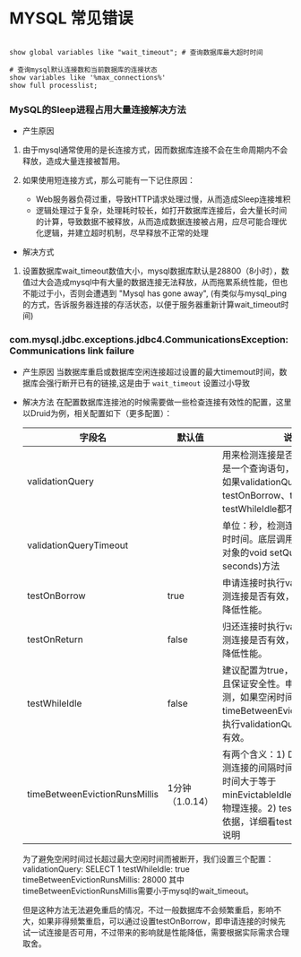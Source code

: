 # MYSQL 常见错误

```mysql

show global variables like "wait_timeout"; # 查询数据库最大超时时间

# 查询mysql默认连接数和当前数据库的连接状态
show variables like '%max_connections%'
show full processlist; 

```

### MySQL的Sleep进程占用大量连接解决方法

- 产生原因

1. 由于mysql通常使用的是长连接方式，因而数据库连接不会在生命周期内不会释放，造成大量连接被暂用。 

2. 如果使用短连接方式，那么可能有一下记住原因：

    - Web服务器负荷过重，导致HTTP请求处理过慢，从而造成Sleep连接堆积
    - 逻辑处理过于复杂，处理耗时较长，如打开数据库连接后，会大量长时间的计算，导致数据不被释放，从而造成数据连接被占用，应尽可能合理优化逻辑，并建立超时机制，尽早释放不正常的处理

- 解决方式

1. 设置数据库wait_timeout数值大小，mysql数据库默认是28800（8小时），数值过大会造成mysql中有大量的数据连接无法释放，从而拖累系统性能，但也不能过于小，否则会遭遇到 "Mysql has gone away", (有类似与mysql_ping 的方式，告诉服务器连接的存活状态，以便于服务器重新计算wait_timeout时间)


### com.mysql.jdbc.exceptions.jdbc4.CommunicationsException: Communications link failure

- 产生原因
    当数据库重启或数据库空闲连接超过设置的最大timemout时间，数据库会强行断开已有的链接,这是由于 ``wait_timeout`` 设置过小导致

- 解决方法
    在配置数据库连接池的时候需要做一些检查连接有效性的配置，这里以Druid为例，相关配置如下（更多配置）：

    | 字段名 | 默认值 | 说明 |
    | ----------------------------- | ----------- | ---------------------------------------- |
    | validationQuery | | 用来检测连接是否有效的sql，要求是一个查询语句，常用select 'x'。如果validationQuery为null，testOnBorrow、testOnReturn、testWhileIdle都不会起作用。 |
    | validationQueryTimeout | | 单位：秒，检测连接是否有效的超时时间。底层调用jdbc Statement对象的void setQueryTimeout(int seconds)方法 |
    | testOnBorrow | true | 申请连接时执行validationQuery检测连接是否有效，做了这个配置会降低性能。 |
    | testOnReturn | false | 归还连接时执行validationQuery检测连接是否有效，做了这个配置会降低性能。 |
    | testWhileIdle | false | 建议配置为true，不影响性能，并且保证安全性。申请连接的时候检测，如果空闲时间大于timeBetweenEvictionRunsMillis，执行validationQuery检测连接是否有效。 |
    | timeBetweenEvictionRunsMillis | 1分钟（1.0.14） | 有两个含义：1) Destroy线程会检测连接的间隔时间，如果连接空闲时间大于等于minEvictableIdleTimeMillis则关闭物理连接。2) testWhileIdle的判断依据，详细看testWhileIdle属性的说明 |

    为了避免空闲时间过长超过最大空闲时间而被断开，我们设置三个配置：
        validationQuery: SELECT 1
        testWhileIdle: true
        timeBetweenEvictionRunsMillis: 28000
        其中timeBetweenEvictionRunsMillis需要小于mysql的wait_timeout。

    但是这种方法无法避免重启的情况，不过一般数据库不会频繁重启，影响不大，如果非得频繁重启，可以通过设置testOnBorrow，即申请连接的时候先试一试连接是否可用，不过带来的影响就是性能降低，需要根据实际需求合理取舍。


